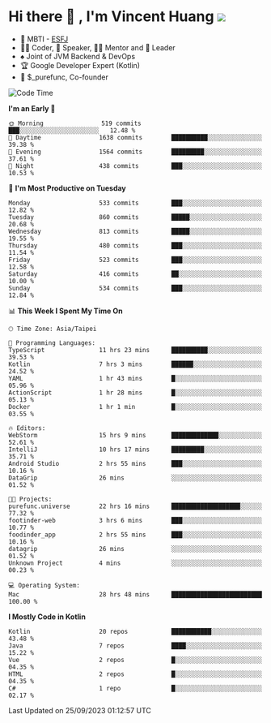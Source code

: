 # Hi there 👋 , I'm Vincent Huang ![](https://komarev.com/ghpvc/?username=Jian-Min-Huang)
- 👀 MBTI - [ESFJ](https://www.16personalities.com/esfj-personality)
- 👨‍💻 Coder, 🎤 Speaker, 👨‍🏫 Mentor and 🚀 Leader
- ♠️ Joint of JVM Backend & DevOps
- 🏆 Google Developer Expert (Kotlin)
- 💼 $_purefunc, Co-founder

<!--START_SECTION:waka-->
![Code Time](http://img.shields.io/badge/Code%20Time-2%2C596%20hrs%2030%20mins-blue)

**I'm an Early 🐤** 

```text
🌞 Morning                519 commits         ███░░░░░░░░░░░░░░░░░░░░░░   12.48 % 
🌆 Daytime                1638 commits        ██████████░░░░░░░░░░░░░░░   39.38 % 
🌃 Evening                1564 commits        █████████░░░░░░░░░░░░░░░░   37.61 % 
🌙 Night                  438 commits         ███░░░░░░░░░░░░░░░░░░░░░░   10.53 % 
```
📅 **I'm Most Productive on Tuesday** 

```text
Monday                   533 commits         ███░░░░░░░░░░░░░░░░░░░░░░   12.82 % 
Tuesday                  860 commits         █████░░░░░░░░░░░░░░░░░░░░   20.68 % 
Wednesday                813 commits         █████░░░░░░░░░░░░░░░░░░░░   19.55 % 
Thursday                 480 commits         ███░░░░░░░░░░░░░░░░░░░░░░   11.54 % 
Friday                   523 commits         ███░░░░░░░░░░░░░░░░░░░░░░   12.58 % 
Saturday                 416 commits         ██░░░░░░░░░░░░░░░░░░░░░░░   10.00 % 
Sunday                   534 commits         ███░░░░░░░░░░░░░░░░░░░░░░   12.84 % 
```


📊 **This Week I Spent My Time On** 

```text
🕑︎ Time Zone: Asia/Taipei

💬 Programming Languages: 
TypeScript               11 hrs 23 mins      ██████████░░░░░░░░░░░░░░░   39.53 % 
Kotlin                   7 hrs 3 mins        ██████░░░░░░░░░░░░░░░░░░░   24.52 % 
YAML                     1 hr 43 mins        █░░░░░░░░░░░░░░░░░░░░░░░░   05.96 % 
ActionScript             1 hr 28 mins        █░░░░░░░░░░░░░░░░░░░░░░░░   05.13 % 
Docker                   1 hr 1 min          █░░░░░░░░░░░░░░░░░░░░░░░░   03.55 % 

🔥 Editors: 
WebStorm                 15 hrs 9 mins       █████████████░░░░░░░░░░░░   52.61 % 
IntelliJ                 10 hrs 17 mins      █████████░░░░░░░░░░░░░░░░   35.71 % 
Android Studio           2 hrs 55 mins       ███░░░░░░░░░░░░░░░░░░░░░░   10.16 % 
DataGrip                 26 mins             ░░░░░░░░░░░░░░░░░░░░░░░░░   01.52 % 

🐱‍💻 Projects: 
purefunc.universe        22 hrs 16 mins      ███████████████████░░░░░░   77.32 % 
footinder-web            3 hrs 6 mins        ███░░░░░░░░░░░░░░░░░░░░░░   10.77 % 
foodinder_app            2 hrs 55 mins       ███░░░░░░░░░░░░░░░░░░░░░░   10.16 % 
datagrip                 26 mins             ░░░░░░░░░░░░░░░░░░░░░░░░░   01.52 % 
Unknown Project          4 mins              ░░░░░░░░░░░░░░░░░░░░░░░░░   00.23 % 

💻 Operating System: 
Mac                      28 hrs 48 mins      █████████████████████████   100.00 % 
```

**I Mostly Code in Kotlin** 

```text
Kotlin                   20 repos            ███████████░░░░░░░░░░░░░░   43.48 % 
Java                     7 repos             ████░░░░░░░░░░░░░░░░░░░░░   15.22 % 
Vue                      2 repos             █░░░░░░░░░░░░░░░░░░░░░░░░   04.35 % 
HTML                     2 repos             █░░░░░░░░░░░░░░░░░░░░░░░░   04.35 % 
C#                       1 repo              █░░░░░░░░░░░░░░░░░░░░░░░░   02.17 % 
```




 Last Updated on 25/09/2023 01:12:57 UTC
<!--END_SECTION:waka-->

